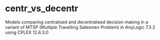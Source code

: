 # centr_vs_decentr
Models comparing centralised and decentralised decision making in a variant of MTSP (Multiple Travelling Salesmen Problem) in AnyLogic 7.3.2 using CPLEX 12.6.3.0
